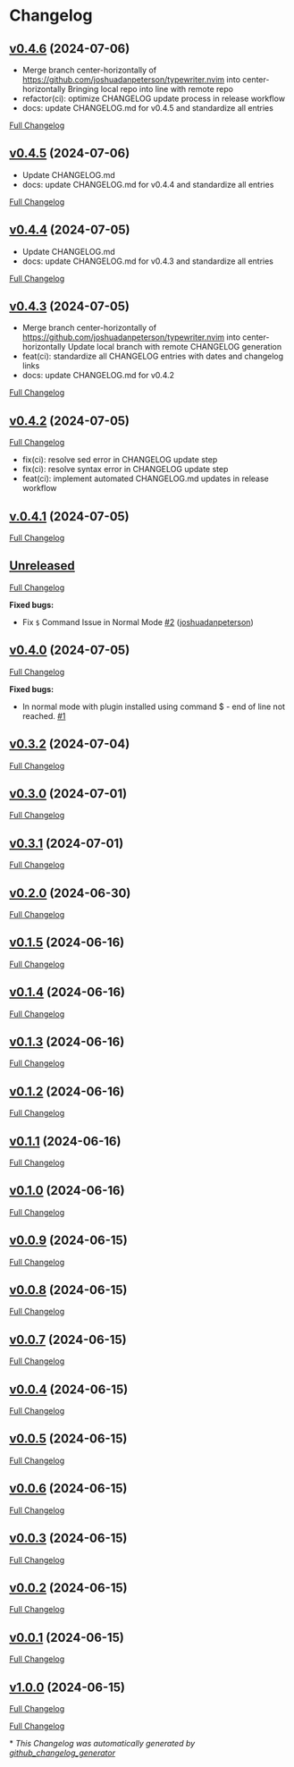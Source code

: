 # Changelog

## [v0.4.6](https://github.com/joshuadanpeterson/typewriter.nvim/tree/v0.4.6) (2024-07-06)
- Merge branch center-horizontally of https://github.com/joshuadanpeterson/typewriter.nvim into center-horizontally Bringing local repo into line with remote repo
- refactor(ci): optimize CHANGELOG update process in release workflow
- docs: update CHANGELOG.md for v0.4.5 and standardize all entries

[Full Changelog](https://github.com/joshuadanpeterson/typewriter.nvim/compare/v0.4.5...v0.4.6)

## [v0.4.5](https://github.com/joshuadanpeterson/typewriter.nvim/tree/v0.4.5) (2024-07-06)

- Update CHANGELOG.md
- docs: update CHANGELOG.md for v0.4.4 and standardize all entries

[Full Changelog](https://github.com/joshuadanpeterson/typewriter.nvim/compare/v0.4.4...v0.4.5)


## [v0.4.4](https://github.com/joshuadanpeterson/typewriter.nvim/tree/v0.4.4) (2024-07-05)

- Update CHANGELOG.md
- docs: update CHANGELOG.md for v0.4.3 and standardize all entries

[Full Changelog](https://github.com/joshuadanpeterson/typewriter.nvim/compare/v0.4.3...v0.4.4)

## [v0.4.3](https://github.com/joshuadanpeterson/typewriter.nvim/tree/v0.4.3) (2024-07-05)

- Merge branch center-horizontally of https://github.com/joshuadanpeterson/typewriter.nvim into center-horizontally Update local branch with remote CHANGELOG generation
- feat(ci): standardize all CHANGELOG entries with dates and changelog links
- docs: update CHANGELOG.md for v0.4.2

[Full Changelog](https://github.com/joshuadanpeterson/typewriter.nvim/compare/v0.4.2...v0.4.3)

## [v0.4.2](https://github.com/joshuadanpeterson/typewriter.nvim/tree/v0.4.2) (2024-07-05)

[Full Changelog](https://github.com/joshuadanpeterson/typewriter.nvim/compare/v0.4.1...v0.4.2)


- fix(ci): resolve sed error in CHANGELOG update step
- fix(ci): resolve syntax error in CHANGELOG update step
- feat(ci): implement automated CHANGELOG.md updates in release workflow

## [v.0.4.1](https://github.com/joshuadanpeterson/typewriter.nvim/tree/v0.4.1) (2024-07-05)

[Full Changelog](https://github.com/joshuadanpeterson/typewriter.nvim/compare/v0.4.0...v0.4.1)

## [Unreleased](https://github.com/joshuadanpeterson/typewriter.nvim/tree/HEAD)

[Full Changelog](https://github.com/joshuadanpeterson/typewriter.nvim/compare/v0.4.0...HEAD)

**Fixed bugs:**

- Fix `$` Command Issue in Normal Mode [\#2](https://github.com/joshuadanpeterson/typewriter.nvim/pull/2) ([joshuadanpeterson](https://github.com/joshuadanpeterson))

## [v0.4.0](https://github.com/joshuadanpeterson/typewriter.nvim/tree/v0.4.0) (2024-07-05)

[Full Changelog](https://github.com/joshuadanpeterson/typewriter.nvim/compare/v0.3.2...v0.4.0)

**Fixed bugs:**

- In normal mode with plugin installed using command $ - end of line not reached. [\#1](https://github.com/joshuadanpeterson/typewriter.nvim/issues/1)

## [v0.3.2](https://github.com/joshuadanpeterson/typewriter.nvim/tree/v0.3.2) (2024-07-04)

[Full Changelog](https://github.com/joshuadanpeterson/typewriter.nvim/compare/v0.3.0...v0.3.2)

## [v0.3.0](https://github.com/joshuadanpeterson/typewriter.nvim/tree/v0.3.0) (2024-07-01)

[Full Changelog](https://github.com/joshuadanpeterson/typewriter.nvim/compare/v0.3.1...v0.3.0)

## [v0.3.1](https://github.com/joshuadanpeterson/typewriter.nvim/tree/v0.3.1) (2024-07-01)

[Full Changelog](https://github.com/joshuadanpeterson/typewriter.nvim/compare/v0.2.0...v0.3.1)

## [v0.2.0](https://github.com/joshuadanpeterson/typewriter.nvim/tree/v0.2.0) (2024-06-30)

[Full Changelog](https://github.com/joshuadanpeterson/typewriter.nvim/compare/v0.1.5...v0.2.0)

## [v0.1.5](https://github.com/joshuadanpeterson/typewriter.nvim/tree/v0.1.5) (2024-06-16)

[Full Changelog](https://github.com/joshuadanpeterson/typewriter.nvim/compare/v0.1.4...v0.1.5)

## [v0.1.4](https://github.com/joshuadanpeterson/typewriter.nvim/tree/v0.1.4) (2024-06-16)

[Full Changelog](https://github.com/joshuadanpeterson/typewriter.nvim/compare/v0.1.3...v0.1.4)

## [v0.1.3](https://github.com/joshuadanpeterson/typewriter.nvim/tree/v0.1.3) (2024-06-16)

[Full Changelog](https://github.com/joshuadanpeterson/typewriter.nvim/compare/v0.1.2...v0.1.3)

## [v0.1.2](https://github.com/joshuadanpeterson/typewriter.nvim/tree/v0.1.2) (2024-06-16)

[Full Changelog](https://github.com/joshuadanpeterson/typewriter.nvim/compare/v0.1.1...v0.1.2)

## [v0.1.1](https://github.com/joshuadanpeterson/typewriter.nvim/tree/v0.1.1) (2024-06-16)

[Full Changelog](https://github.com/joshuadanpeterson/typewriter.nvim/compare/v0.1.0...v0.1.1)

## [v0.1.0](https://github.com/joshuadanpeterson/typewriter.nvim/tree/v0.1.0) (2024-06-16)

[Full Changelog](https://github.com/joshuadanpeterson/typewriter.nvim/compare/v0.0.9...v0.1.0)

## [v0.0.9](https://github.com/joshuadanpeterson/typewriter.nvim/tree/v0.0.9) (2024-06-15)

[Full Changelog](https://github.com/joshuadanpeterson/typewriter.nvim/compare/v0.0.8...v0.0.9)

## [v0.0.8](https://github.com/joshuadanpeterson/typewriter.nvim/tree/v0.0.8) (2024-06-15)

[Full Changelog](https://github.com/joshuadanpeterson/typewriter.nvim/compare/v0.0.7...v0.0.8)

## [v0.0.7](https://github.com/joshuadanpeterson/typewriter.nvim/tree/v0.0.7) (2024-06-15)

[Full Changelog](https://github.com/joshuadanpeterson/typewriter.nvim/compare/v0.0.4...v0.0.7)

## [v0.0.4](https://github.com/joshuadanpeterson/typewriter.nvim/tree/v0.0.4) (2024-06-15)

[Full Changelog](https://github.com/joshuadanpeterson/typewriter.nvim/compare/v0.0.5...v0.0.4)

## [v0.0.5](https://github.com/joshuadanpeterson/typewriter.nvim/tree/v0.0.5) (2024-06-15)

[Full Changelog](https://github.com/joshuadanpeterson/typewriter.nvim/compare/v0.0.6...v0.0.5)

## [v0.0.6](https://github.com/joshuadanpeterson/typewriter.nvim/tree/v0.0.6) (2024-06-15)

[Full Changelog](https://github.com/joshuadanpeterson/typewriter.nvim/compare/v0.0.3...v0.0.6)

## [v0.0.3](https://github.com/joshuadanpeterson/typewriter.nvim/tree/v0.0.3) (2024-06-15)

[Full Changelog](https://github.com/joshuadanpeterson/typewriter.nvim/compare/v0.0.6...v0.0.3)

## [v0.0.2](https://github.com/joshuadanpeterson/typewriter.nvim/tree/v0.0.2) (2024-06-15)

[Full Changelog](https://github.com/joshuadanpeterson/typewriter.nvim/compare/v0.0.3...v0.0.2)

## [v0.0.1](https://github.com/joshuadanpeterson/typewriter.nvim/tree/v0.0.1) (2024-06-15)

[Full Changelog](https://github.com/joshuadanpeterson/typewriter.nvim/compare/v0.0.2...v0.0.1)

## [v1.0.0](https://github.com/joshuadanpeterson/typewriter.nvim/tree/v1.0.0) (2024-06-15)

[Full Changelog](https://github.com/joshuadanpeterson/typewriter.nvim/compare/v0.0.1...v1.0.0)


[Full Changelog](https://github.com/joshuadanpeterson/typewriter.nvim/compare/729bf0093c09c0c1d7135a6c9943c5a00fe0c7d6...v1.0.0)



\* *This Changelog was automatically generated by [github_changelog_generator](https://github.com/github-changelog-generator/github-changelog-generator)*

